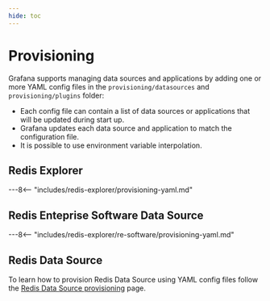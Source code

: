 ```yaml
---
hide: toc
---
```


# Provisioning

Grafana supports managing data sources and applications by adding one or more YAML config files in the `provisioning/datasources` and `provisioning/plugins` folder:

- Each config file can contain a list of data sources or applications that will be updated during start up.
- Grafana updates each data source and application to match the configuration file.
- It is possible to use environment variable interpolation.

## Redis Explorer

---8<-- "includes/redis-explorer/provisioning-yaml.md"

## Redis Enteprise Software Data Source

---8<-- "includes/redis-explorer/re-software/provisioning-yaml.md"

## Redis Data Source

To learn how to provision Redis Data Source using YAML config files follow the [Redis Data Source provisioning](../redis-datasource/provisioning.md) page.
